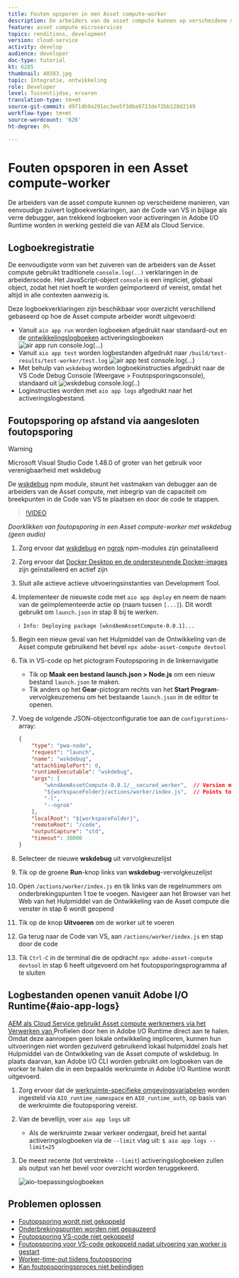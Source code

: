 ```yaml
---
title: Fouten opsporen in een Asset compute-worker
description: De arbeiders van de asset compute kunnen op verscheidene manieren, van eenvoudige zuivert logboekverklaringen, aan de Code van VS in bijlage als verre debugger, aan trekkend logboeken voor activeringen in Adobe I/O Runtime worden in werking gesteld die van AEM als Cloud Service.
feature: asset compute microservices
topics: renditions, development
version: cloud-service
activity: develop
audience: developer
doc-type: tutorial
kt: 6285
thumbnail: 40383.jpg
topic: Integratie, ontwikkeling
role: Developer
level: Tussentijdse, ervaren
translation-type: tm+mt
source-git-commit: d9714b9a291ec3ee5f3dba9723de72bb120d2149
workflow-type: tm+mt
source-wordcount: '626'
ht-degree: 0%

---
```



# Fouten opsporen in een Asset compute-worker

De arbeiders van de asset compute kunnen op verscheidene manieren, van eenvoudige zuivert logboekverklaringen, aan de Code van VS in bijlage als verre debugger, aan trekkend logboeken voor activeringen in Adobe I/O Runtime worden in werking gesteld die van AEM als Cloud Service.

## Logboekregistratie

De eenvoudigste vorm van het zuiveren van de arbeiders van de Asset compute gebruikt traditionele `console.log(..)` verklaringen in de arbeiderscode. Het JavaScript-object `console` is een impliciet, globaal object, zodat het niet hoeft te worden geïmporteerd of vereist, omdat het altijd in alle contexten aanwezig is.

Deze logboekverklaringen zijn beschikbaar voor overzicht verschillend gebaseerd op hoe de Asset compute arbeider wordt uitgevoerd:

+ Vanuit `aio app run` worden logboeken afgedrukt naar standaard-out en de [ontwikkelingslogboeken](../develop/development-tool.md) activeringslogboeken
   ![air app run console.log(...)](./assets/debug/console-log__aio-app-run.png)
+ Vanuit `aio app test` worden logbestanden afgedrukt naar `/build/test-results/test-worker/test.log`
   ![air app test console.log(...)](./assets/debug/console-log__aio-app-test.png)
+ Met behulp van `wskdebug` worden logboekinstructies afgedrukt naar de VS Code Debug Console (Weergave > Foutopsporingsconsole), standaard uit
   ![wskdebug console.log(..)](./assets/debug/console-log__wskdebug.png)
+ Loginstructies worden met `aio app logs` afgedrukt naar het activeringslogbestand.

## Foutopsporing op afstand via aangesloten foutopsporing

>[!WARNING]
>
>Microsoft Visual Studio Code 1.48.0 of groter van het gebruik voor verenigbaarheid met wskdebug

De [wskdebug](https://www.npmjs.com/package/@openwhisk/wskdebug) npm module, steunt het vastmaken van debugger aan de arbeiders van de Asset compute, met inbegrip van de capaciteit om breekpunten in de Code van VS te plaatsen en door de code te stappen.

>[!VIDEO](https://video.tv.adobe.com/v/40383/?quality=12&learn=on)

_Doorklikken van foutopsporing in een Asset compute-worker met wskdebug (geen audio)_

1. Zorg ervoor dat [wskdebug](../set-up/development-environment.md#wskdebug) en [ngrok](../set-up/development-environment.md#ngork) npm-modules zijn geïnstalleerd
1. Zorg ervoor dat [Docker Desktop en de ondersteunende Docker-images](../set-up/development-environment.md#docker) zijn geïnstalleerd en actief zijn
1. Sluit alle actieve actieve uitvoeringsinstanties van Development Tool.
1. Implementeer de nieuwste code met `aio app deploy` en neem de naam van de geïmplementeerde actie op (naam tussen `[...]`). Dit wordt gebruikt om `launch.json` in stap 8 bij te werken.

   ```
   ℹ Info: Deploying package [wkndAemAssetCompute-0.0.1]...
   ```
1. Begin een nieuw geval van het Hulpmiddel van de Ontwikkeling van de Asset compute gebruikend het bevel `npx adobe-asset-compute devtool`
1. Tik in VS-code op het pictogram Foutopsporing in de linkernavigatie
   + Tik op __Maak een bestand launch.json > Node.js__ om een nieuw bestand `launch.json` te maken.
   + Tik anders op het __Gear__-pictogram rechts van het __Start Program__-vervolgkeuzemenu om het bestaande `launch.json` in de editor te openen.
1. Voeg de volgende JSON-objectconfiguratie toe aan de `configurations`-array:

   ```json
   {
       "type": "pwa-node",
       "request": "launch",
       "name": "wskdebug",
       "attachSimplePort": 0,
       "runtimeExecutable": "wskdebug",
       "args": [
           "wkndAemAssetCompute-0.0.1/__secured_worker",  // Version must match your Asset Compute worker's version
           "${workspaceFolder}/actions/worker/index.js",  // Points to your worker
           "-l",
           "--ngrok"
       ],
       "localRoot": "${workspaceFolder}",
       "remoteRoot": "/code",
       "outputCapture": "std",
       "timeout": 30000
   }
   ```

1. Selecteer de nieuwe __wskdebug__ uit vervolgkeuzelijst
1. Tik op de groene __Run__-knop links van __wskdebug__-vervolgkeuzelijst
1. Open `/actions/worker/index.js` en tik links van de regelnummers om onderbrekingspunten 1 toe te voegen. Navigeer aan het Browser van het Web van het Hulpmiddel van de Ontwikkeling van de Asset compute die venster in stap 6 wordt geopend
1. Tik op de knop __Uitvoeren__ om de worker uit te voeren
1. Ga terug naar de Code van VS, aan `/actions/worker/index.js` en stap door de code
1. Tik `Ctrl-C` in de terminal die de opdracht `npx adobe-asset-compute devtool` in stap 6 heeft uitgevoerd om het foutopsporingsprogramma af te sluiten

## Logbestanden openen vanuit Adobe I/O Runtime{#aio-app-logs}

[AEM als Cloud Service gebruikt Asset compute werknemers via het Verwerken van ](../deploy/processing-profiles.md) Profielen door hen in Adobe I/O Runtime direct aan te halen. Omdat deze aanroepen geen lokale ontwikkeling impliceren, kunnen hun uitvoeringen niet worden gezuiverd gebruikend lokaal hulpmiddel zoals het Hulpmiddel van de Ontwikkeling van de Asset compute of wskdebug. In plaats daarvan, kan Adobe I/O CLI worden gebruikt om logboeken van de worker te halen die in een bepaalde werkruimte in Adobe I/O Runtime wordt uitgevoerd.

1. Zorg ervoor dat de [werkruimte-specifieke omgevingsvariabelen](../deploy/runtime.md) worden ingesteld via `AIO_runtime_namespace` en `AIO_runtime_auth`, op basis van de werkruimte die foutopsporing vereist.
1. Van de bevellijn, voer `aio app logs` uit
   + Als de werkruimte zwaar verkeer ondergaat, breid het aantal activeringslogboeken via de `--limit` vlag uit:
      `$ aio app logs --limit=25`
1. De meest recente (tot verstrekte `--limit`) activeringslogboeken zullen als output van het bevel voor overzicht worden teruggekeerd.

   ![aio-toepassingslogboeken](./assets/debug/aio-app-logs.png)

## Problemen oplossen

+ [Foutopsporing wordt niet gekoppeld](../troubleshooting.md#debugger-does-not-attach)
+ [Onderbrekingspunten worden niet gepauzeerd](../troubleshooting.md#breakpoints-no-pausing)
+ [Foutopsporing VS-code niet gekoppeld](../troubleshooting.md#vs-code-debugger-not-attached)
+ [Foutopsporing voor VS-code gekoppeld nadat uitvoering van worker is gestart](../troubleshooting.md#vs-code-debugger-attached-after-worker-execution-began)
+ [Worker-time-out tijdens foutopsporing](../troubleshooting.md#worker-times-out-while-debugging)
+ [Kan foutopsporingsproces niet beëindigen](../troubleshooting.md#cannot-terminate-debugger-process)
